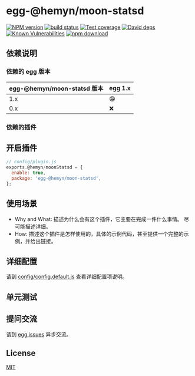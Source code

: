 # egg-@hemyn/moon-statsd

[![NPM version][npm-image]][npm-url]
[![build status][travis-image]][travis-url]
[![Test coverage][codecov-image]][codecov-url]
[![David deps][david-image]][david-url]
[![Known Vulnerabilities][snyk-image]][snyk-url]
[![npm download][download-image]][download-url]

[npm-image]: https://img.shields.io/npm/v/egg-@hemyn/moon-statsd.svg?style=flat-square
[npm-url]: https://npmjs.org/package/egg-@hemyn/moon-statsd
[travis-image]: https://img.shields.io/travis/eggjs/egg-@hemyn/moon-statsd.svg?style=flat-square
[travis-url]: https://travis-ci.org/eggjs/egg-@hemyn/moon-statsd
[codecov-image]: https://img.shields.io/codecov/c/github/eggjs/egg-@hemyn/moon-statsd.svg?style=flat-square
[codecov-url]: https://codecov.io/github/eggjs/egg-@hemyn/moon-statsd?branch=master
[david-image]: https://img.shields.io/david/eggjs/egg-@hemyn/moon-statsd.svg?style=flat-square
[david-url]: https://david-dm.org/eggjs/egg-@hemyn/moon-statsd
[snyk-image]: https://snyk.io/test/npm/egg-@hemyn/moon-statsd/badge.svg?style=flat-square
[snyk-url]: https://snyk.io/test/npm/egg-@hemyn/moon-statsd
[download-image]: https://img.shields.io/npm/dm/egg-@hemyn/moon-statsd.svg?style=flat-square
[download-url]: https://npmjs.org/package/egg-@hemyn/moon-statsd

<!--
Description here.
-->

## 依赖说明

### 依赖的 egg 版本

egg-@hemyn/moon-statsd 版本 | egg 1.x
--- | ---
1.x | 😁
0.x | ❌

### 依赖的插件
<!--

如果有依赖其它插件，请在这里特别说明。如

- security
- multipart

-->

## 开启插件

```js
// config/plugin.js
exports.@hemyn/moonStatsd = {
  enable: true,
  package: 'egg-@hemyn/moon-statsd',
};
```

## 使用场景

- Why and What: 描述为什么会有这个插件，它主要在完成一件什么事情。
尽可能描述详细。
- How: 描述这个插件是怎样使用的，具体的示例代码，甚至提供一个完整的示例，并给出链接。

## 详细配置

请到 [config/config.default.js](config/config.default.js) 查看详细配置项说明。

## 单元测试

<!-- 描述如何在单元测试中使用此插件，例如 schedule 如何触发。无则省略。-->

## 提问交流

请到 [egg issues](https://github.com/eggjs/egg/issues) 异步交流。

## License

[MIT](LICENSE)
